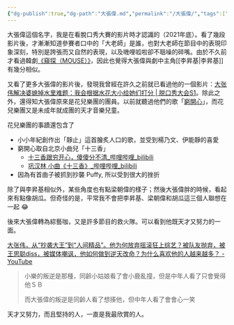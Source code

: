 ```yaml
---
{"dg-publish":true,"dg-path":"大張偉.md","permalink":"/大張偉/","tags":["大張偉","花兒樂團","窮開心","十三香"],"created":"2022-09-06T00:13:02.534+08:00","updated":"2024-10-14T13:51:06.338+08:00"}
---
```



大張偉這個名字，我是在看脫口秀大賽的影片時才認識的（2021年底）。看了幾段影片後，才漸漸知道參賽者口中的「大老師」是誰，也對大老師在節目中的表現印象深刻，特別是誇張而又自然的表現，以及嘰哩呱啦卻不聒噪的碎嘴。由於不久前才看過韓劇[《窺探（MOUSE）》](https://zh.wikipedia.org/zh-tw/Mouse_(%E9%9B%BB%E8%A6%96%E5%8A%87))，因此也覺得大張偉與劇中主角[[李昇基\|李昇基]]有幾分相似。

又看了更多大張偉的影片後，發現我曾經在許久之前就已看過他的一個影片：[大张伟解决婆媳掉水里难题：我会根据水花大小给她们打分 | 脱口秀大会S1](https://youtu.be/lOx7u6cD8pY)。除此之外，還得知大張偉原來是花兒樂團的團員。以前就聽過他們的歌「[窮開心](https://youtu.be/2nXmP6Lw0co)」，而花兒樂團又是未成年就成團的天才音樂兒童。

花兒樂團的事蹟還包含了
- 小小年紀創作出「靜止」這首膾炙人口的歌，並受到楊乃文、伊能靜的喜愛
- 窮開心取自北京小曲兒「十三香」
    - [十三香跟穷开心，傻傻分不清_哔哩哔哩_bilibili](https://www.bilibili.com/video/BV1TK4y1G7rv/)
    - [巩汉林 小曲《十三香》_哔哩哔哩_bilibili](https://www.bilibili.com/video/BV1Mb411F7Yb/?spm_id_from=333.788.recommend_more_video.-1)
- 因為有首曲子被抓到抄襲 Puffy, 所以受到很大的挫折

除了與李昇基相似外，某些角度也有點梁朝偉的樣子；然後大張偉胖的時候，看起來有點像胡瓜。但奇怪的是，平常我不會把李昇基、梁朝偉和胡瓜這三個人聯想在一起 😂

後來大張偉轉為綜藝咖，又是許多節目的救火隊。可以看到他既天才又努力的一面。

[大张伟，从“抄袭大王”到“人间精品”。他为何放弃摇滚狂上综艺？被队友抛弃，被王思聪diss，被媒体嘲讽，他如何做到逆天改命？为什么喜欢他的人越来越多？ - YouTube](https://www.youtube.com/watch?v=iT1pS97UMGU)

> 小樂的叛逆是那種，同齡小姑娘看了會小鹿亂撞，但是中年人看了只會覺得他ＳＢ
> 
> 而大張偉的叛逆是同齡人看了想揍他，但中年人看了會會心一笑

天才又努力，而且堅持的人，一直是我最欣賞的人。